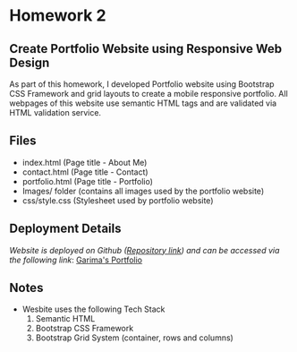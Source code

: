 # Homework 2
## **Create Portfolio Website using Responsive Web Design**

As part of this homework, I developed Portfolio website using Bootstrap CSS Framework and grid layouts to create a mobile responsive portfolio. All webpages of this website use semantic HTML tags and are validated via HTML validation service. 

## Files
* index.html (Page title - About Me)
* contact.html (Page title - Contact)
* portfolio.html (Page title - Portfolio)
* Images/ folder (contains all images used by the portfolio website)
* css/style.css (Stylesheet used by portfolio website)  
  

## Deployment Details

_Website is deployed on Github ([Repository link](https://github.com/garimaggupta/hw2)) and can be accessed via the following link_: [Garima's Portfolio](https://garimaggupta.github.io/hw2/)

## Notes

* Wesbite uses the following Tech Stack
  1. Semantic HTML
  2. Bootstrap CSS Framework
  3. Bootstrap Grid System (container, rows and columns)




